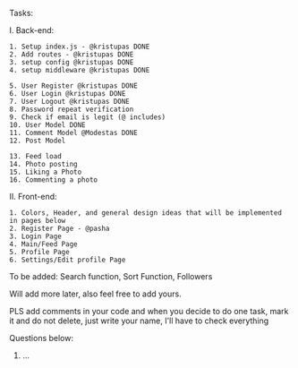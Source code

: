Tasks:

I. Back-end:

    1. Setup index.js - @kristupas DONE
    2. Add routes - @kristupas DONE
    3. setup config @kristupas DONE
    4. setup middleware @kristupas DONE

    5. User Register @kristupas DONE
    6. User Login @kristupas DONE
    7. User Logout @kristupas DONE
    8. Password repeat verification
    9. Check if email is legit (@ includes)
    10. User Model DONE
    11. Comment Model @Modestas DONE
    12. Post Model

    13. Feed load
    14. Photo posting
    15. Liking a Photo
    16. Commenting a photo

II. Front-end:

    1. Colors, Header, and general design ideas that will be implemented in pages below
    2. Register Page - @pasha
    3. Login Page
    4. Main/Feed Page
    5. Profile Page
    6. Settings/Edit profile Page



To be added: Search function, Sort Function, Followers

Will add more later, also feel free to add yours.

PLS add comments in your code and when you decide to do one task, mark it and do not delete, just write your name, I'll have to check everything

Questions below:

1. ...
